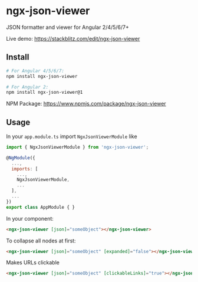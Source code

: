 # ngx-json-viewer

JSON formatter and viewer for Angular 2/4/5/6/7+

Live demo: https://stackblitz.com/edit/ngx-json-viewer

## Install
```bash
# For Angular 4/5/6/7:
npm install ngx-json-viewer

# For Angular 2:
npm install ngx-json-viewer@1
```
NPM Package: https://www.npmjs.com/package/ngx-json-viewer

## Usage

In your `app.module.ts` import `NgxJsonViewerModule` like
```js
import { NgxJsonViewerModule } from 'ngx-json-viewer';

@NgModule({
  ...,
  imports: [
    ...,
    NgxJsonViewerModule,
    ...
  ],
  ...
})
export class AppModule { }
```

In your component:
```html
<ngx-json-viewer [json]="someObject"></ngx-json-viewer>
```

To collapse all nodes at first:
```html
<ngx-json-viewer [json]="someObject" [expanded]="false"></ngx-json-viewer>
```

Makes URLs clickable
```html
<ngx-json-viewer [json]="someObject" [clickableLinks]="true"></ngx-json-viewer>
```
